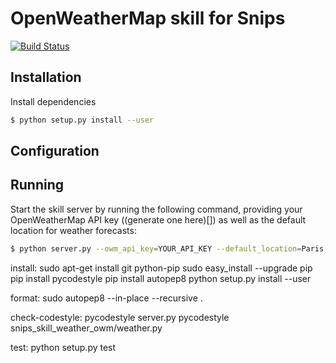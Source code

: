 OpenWeatherMap skill for Snips
===

[![Build Status](https://travis-ci.org/snipsco/snips-skill-weather-owm.svg)](https://travis-ci.org/snipsco/snips-skill-weather-owm)

## Installation

Install dependencies
```sh
$ python setup.py install --user
```

## Configuration

## Running

Start the skill server by running the following command, providing your OpenWeatherMap API key ((generate one here)[]) as well as the default location for weather forecasts:

```sh
$ python server.py --owm_api_key=YOUR_API_KEY --default_location=Paris,fr
```




install:
	sudo apt-get install git python-pip
	sudo easy_install --upgrade pip
	pip install pycodestyle
	pip install autopep8
	python setup.py install --user

format:
	sudo autopep8 --in-place --recursive .

check-codestyle:
	pycodestyle server.py
	pycodestyle snips_skill_weather_owm/weather.py

test:
	python setup.py test